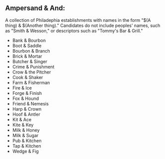## Ampersand & And:

A collection of Philadephia establishments with names in the form "$(A thing) & $(Another thing)." Candidates do not include peoples' names, such as "Smith & Wesson," or descriptors such as "Tommy's Bar & Grill."

- Bank & Bourbon
- Boot & Saddle
- Bourbon & Branch
- Brick & Mortar
- Butcher & Singer
- Crime & Punishment
- Crow & the Pitcher
- Cook & Shaker
- Farm & Fisherman
- Fire & Ice
- Forge & Finish
- Fox & Hound
- Friend & Nemesis
- Harp & Crown
- Hoof & Antler
- Kit & Ace
- Kite & Key
- Milk & Honey
- Milk & Sugar
- Pub & Kitchen
- Tap & Kitchen
- Wedge & Fig
